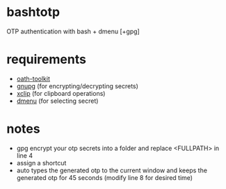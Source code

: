# bashtotp
OTP authentication with bash + dmenu [+gpg]

# requirements
* [oath-toolkit](http://www.nongnu.org/oath-toolkit/)
* [gnupg](https://www.gnupg.org/) (for encrypting/decrypting secrets)
* [xclip](https://github.com/astrand/xclip) (for clipboard operations)
* [dmenu](http://tools.suckless.org/dmenu/) (for selecting secret)

# notes
* gpg encrypt your otp secrets into a folder and replace \<FULLPATH> in line 4
* assign a shortcut
* auto types the generated otp to the current window and keeps the generated otp for 45 seconds (modify line 8 for desired time)
